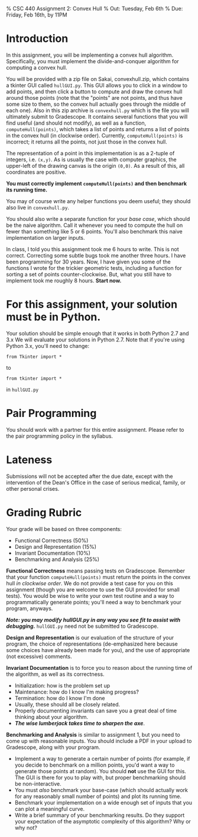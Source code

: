 % CSC 440 Assignment 2: Convex Hull
% Out: Tuesday, Feb 6th
% Due: Friday, Feb 16th, by 11PM

# Introduction

In this assignment, you will be implementing a convex hull algorithm. Specifically, you must implement the
divide-and-conquer algorithm for computing a convex hull.

You will be provided with a zip file on Sakai, convexhull.zip, which contains a tkinter GUI called `hullGUI.py`. This GUI allows you to click in a window to add points, and then click a button to compute and draw the convex hull around those points (note that the "points" are not points, and thus have some size to them, so the convex hull actually goes through the middle of each one). Also in this zip archive is `convexhull.py` which is the file you will ultimately submit to Gradescope. It contains several functions that you will find useful (and should not modify), as well as a function, `computeHull(points)`, which takes a list of points and returns a list of points in the convex hull (in clockwise order). Currently, `computeHull(points)` is incorrect; it returns all the points, not just those in the convex hull.

The representation of a point in this implementation is as a 2-tuple of integers, i.e. `(x,y)`. As is usually the case with computer graphics, the upper-left of the drawing canvas is the origin `(0,0)`. As a result of this, all coordinates are positive.

**You must correctly implement `computeHull(points)` and then benchmark its running time.**

You may of course write any helper functions you deem useful; they should also live in `convexhull.py`.

You should also write a separate function for your *base case*, which should be the naive algorithm. Call it whenever you need to compute the hull on fewer than something like 5 or 6 points. You'll also benchmark this naive implementation on larger inputs.

In class, I told you this assignment took me 6 hours to write. This is not correct. Correcting some subtle bugs took me another three hours. I have been programming for 30 years. Now, I have given you some of the functions I wrote for the trickier geometric tests, including a function for sorting a set of points counter-clockwise. But, what you still have to implement took me roughly 8 hours. **Start now.**

# For this assignment, your solution must be in Python.

Your solution should be simple enough that it works in both Python 2.7 and 3.x
We will evaluate your solutions in Python 2.7.
Note that if you're using Python 3.x, you'll need to change:

 `from Tkinter import *` 

 to 

 `from tkinter import *` 

 in `hullGUI.py`

# Pair Programming

You should work with a partner for this entire assignment.
Please refer to the pair programming policy in the syllabus.

# Lateness

Submissions will not be accepted after the due date, except with the intervention of the Dean's Office
in the case of serious medical, family, or other personal crises.

# Grading Rubric

Your grade will be based on three components:

 - Functional Correctness (50\%)
 - Design and Representation (15\%)
 - Invariant Documentation (10\%)
 - Benchmarking and Analysis (25\%)

 **Functional Correctness** means passing tests on Gradescope. Remember that your function `computeHull(points)` must return the points in the convex hull *in clockwise order*. We do not provide a test case for you on this assignment (though you are welcome to use the GUI provided for small tests). You would be wise to write your own test routine and a way to programmatically generate points; you'll need a way to benchmark your program, anyways.

 ***Note: you may modify hullGUI.py in any way you see fit to assist with debugging.*** `hullGUI.py` need not be submitted to Gradescope.

 **Design and Representation** is our evaluation of the structure of your program, the choice of representations
 (de-emphasized here because some choices have already been made for you), and the use of 
 appropriate (not excessive) comments.

 **Invariant Documentation** is to force you to reason about the running time of the algorithm, as well as its 
 correctness.
 
- Initialization: how is the problem set up
- Maintenance: how do I know I'm making progress?
- Termination: how do I know I'm done
- Usually, these should all be closely related.
- Properly documenting invariants can save you a great deal of time thinking about your algorithm.
- ***The wise lumberjack takes time to sharpen the axe***.

**Benchmarking and Analysis** is similar to assignment 1, but you need to come up with reasonable inputs. You should include a PDF in your upload to Gradescope, along with your program.

- Implement a way to generate a certain number of points (for example, if you decide to benchmark on a million points, you'd want a way to generate those points at random). You should **not** use the GUI for this. The GUI is there for you to play with, but proper benchmarking should be non-interactive.
- You must *also* benchmark your base-case (which should actually work for any reasonably small number of points) and plot its running time.
- Benchmark your implementation on a wide enough set of inputs that you can plot a meaningful curve.
- Write a brief summary of your benchmarking results. Do they support your expectation of the asymptotic complexity of this algorithm? Why or why not?
